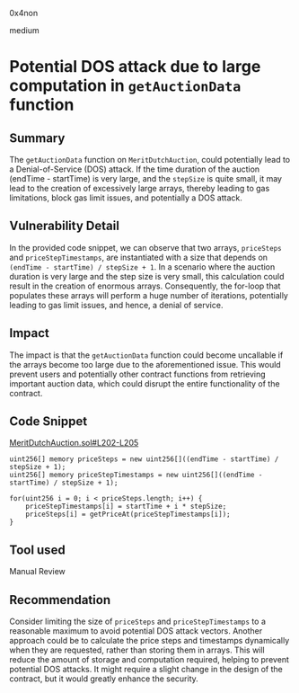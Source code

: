 0x4non

medium

# Potential DOS attack due to large computation in `getAuctionData` function

## Summary

The `getAuctionData` function on `MeritDutchAuction`, could potentially lead to a Denial-of-Service (DOS) attack. If the time duration of the auction (endTime - startTime) is very large, and the `stepSize` is quite small, it may lead to the creation of excessively large arrays, thereby leading to gas limitations, block gas limit issues, and potentially a DOS attack.

## Vulnerability Detail

In the provided code snippet, we can observe that two arrays, `priceSteps` and `priceStepTimestamps`, are instantiated with a size that depends on `(endTime - startTime) / stepSize + 1`. In a scenario where the auction duration is very large and the step size is very small, this calculation could result in the creation of enormous arrays. Consequently, the for-loop that populates these arrays will perform a huge number of iterations, potentially leading to gas limit issues, and hence, a denial of service.

## Impact

The impact is that the `getAuctionData` function could become uncallable if the arrays become too large due to the aforementioned issue. This would prevent users and potentially other contract functions from retrieving important auction data, which could disrupt the entire functionality of the contract.

## Code Snippet
[MeritDutchAuction.sol#L202-L205](https://github.com/sherlock-audit/2023-07-beam-auction/blob/main/dutch-nft/src/MeritDutchAuction.sol#L202-L205)
```solidity
uint256[] memory priceSteps = new uint256[]((endTime - startTime) / stepSize + 1);
uint256[] memory priceStepTimestamps = new uint256[]((endTime - startTime) / stepSize + 1);

for(uint256 i = 0; i < priceSteps.length; i++) {
    priceStepTimestamps[i] = startTime + i * stepSize;
    priceSteps[i] = getPriceAt(priceStepTimestamps[i]);
}
```

## Tool used

Manual Review

## Recommendation

Consider limiting the size of `priceSteps` and `priceStepTimestamps` to a reasonable maximum to avoid potential DOS attack vectors. Another approach could be to calculate the price steps and timestamps dynamically when they are requested, rather than storing them in arrays. This will reduce the amount of storage and computation required, helping to prevent potential DOS attacks. It might require a slight change in the design of the contract, but it would greatly enhance the security.